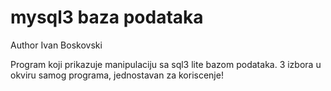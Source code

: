 # mysql3 baza podataka

Author Ivan Boskovski

Program koji prikazuje manipulaciju sa sql3 lite bazom podataka.
3 izbora u okviru samog programa, jednostavan za koriscenje! 
